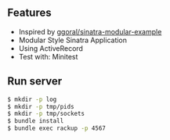 ## Features

* Inspired by [ggoral/sinatra-modular-example](https://github.com/ggoral/sinatra-modular-example)
* Modular Style Sinatra Application
* Using ActiveRecord
* Test with: Minitest

## Run server

```bash
$ mkdir -p log
$ mkdir -p tmp/pids
$ mkdir -p tmp/sockets
$ bundle install
$ bundle exec rackup -p 4567
```
